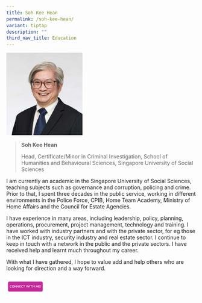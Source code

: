 ```yaml
---
title: Soh Kee Hean
permalink: /soh-kee-hean/
variant: tiptap
description: ""
third_nav_title: Education
---
```

<p></p>
<div class="isomer-image-wrapper">
<img style="width: 40%;" height="auto" width="100%" alt="" src="/images/Profile Photos/Soh_Kee_Hean_1_copy.jpg">
</div>
<p></p>
<blockquote>
<p><strong>Soh Kee Hean</strong>
</p>
<p>Head, Certificate/Minor in Criminal Investigation, School of Humanities
and Behavioural Sciences, Singapore University of Social Sciences</p>
</blockquote>
<p></p>
<p>I am currently an academic in the Singapore University of Social Sciences,
teaching subjects such as governance and corruption, policing and crime.
Prior to that, I spent three decades in the public service, working in
different environments in the Police Force, CPIB, Home Team Academy, Ministry
of Home Affairs and the Council for Estate Agencies.</p>
<p>I have experience in many areas, including leadership, policy, planning,
operations, procurement, project management, technology and training. I
have worked with industry partners and with the private sector, for eg
those in the ICT industry, security industry and real estate sector. I
continue to keep in touch with a network in the public and the private
sectors. I have received help and learnt much throughout my career.</p>
<p>With what I have gathered, I hope to value add and help others who are
looking for direction and a way forward.</p>
<p></p>
<p></p><a class="isomer-image-wrapper" href="https://form.gov.sg/677f3cbb3bcc16aeaba606aa"><img style="width: 20%;" height="auto" width="100%" alt="" src="/images/CONNECT_WITH_ME.png"></a>
<p></p>